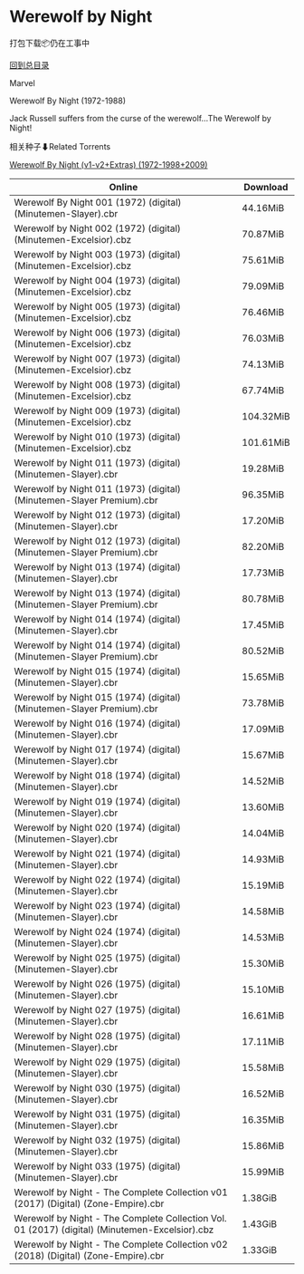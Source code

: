 # Werewolf by Night

打包下载📦仍在工事中

[回到总目录](/Catalogs.md)

Marvel

Werewolf By Night (1972-1988)

Jack Russell suffers from the curse of the werewolf…The Werewolf by Night!





相关种子⬇Related Torrents

[Werewolf By Night (v1-v2+Extras) (1972-1998+2009)](https://github.com/alicewish/markdown/blob/master/torrent/Werewolf-By-Night--v1-v2-Extras---1972-1998-2009.md)

Online | Download
--- | ---
Werewolf By Night 001 (1972) (digital) (Minutemen-Slayer).cbr | 44.16MiB
Werewolf by Night 002 (1972) (digital) (Minutemen-Excelsior).cbz | 70.87MiB
Werewolf by Night 003 (1973) (digital) (Minutemen-Excelsior).cbz | 75.61MiB
Werewolf by Night 004 (1973) (digital) (Minutemen-Excelsior).cbz | 79.09MiB
Werewolf by Night 005 (1973) (digital) (Minutemen-Excelsior).cbz | 76.46MiB
Werewolf by Night 006 (1973) (digital) (Minutemen-Excelsior).cbz | 76.03MiB
Werewolf by Night 007 (1973) (digital) (Minutemen-Excelsior).cbz | 74.13MiB
Werewolf by Night 008 (1973) (digital) (Minutemen-Excelsior).cbz | 67.74MiB
Werewolf by Night 009 (1973) (digital) (Minutemen-Excelsior).cbz | 104.32MiB
Werewolf by Night 010 (1973) (digital) (Minutemen-Excelsior).cbz | 101.61MiB
Werewolf by Night 011 (1973) (digital) (Minutemen-Slayer).cbr | 19.28MiB
Werewolf by Night 011 (1973) (digital) (Minutemen-Slayer Premium).cbr | 96.35MiB
Werewolf by Night 012 (1973) (digital) (Minutemen-Slayer).cbr | 17.20MiB
Werewolf by Night 012 (1973) (digital) (Minutemen-Slayer Premium).cbr | 82.20MiB
Werewolf by Night 013 (1974) (digital) (Minutemen-Slayer).cbr | 17.73MiB
Werewolf by Night 013 (1974) (digital) (Minutemen-Slayer Premium).cbr | 80.78MiB
Werewolf by Night 014 (1974) (digital) (Minutemen-Slayer).cbr | 17.45MiB
Werewolf by Night 014 (1974) (digital) (Minutemen-Slayer Premium).cbr | 80.52MiB
Werewolf by Night 015 (1974) (digital) (Minutemen-Slayer).cbr | 15.65MiB
Werewolf by Night 015 (1974) (digital) (Minutemen-Slayer Premium).cbr | 73.78MiB
Werewolf by Night 016 (1974) (digital) (Minutemen-Slayer).cbr | 17.09MiB
Werewolf by Night 017 (1974) (digital) (Minutemen-Slayer).cbr | 15.67MiB
Werewolf by Night 018 (1974) (digital) (Minutemen-Slayer).cbr | 14.52MiB
Werewolf by Night 019 (1974) (digital) (Minutemen-Slayer).cbr | 13.60MiB
Werewolf by Night 020 (1974) (digital) (Minutemen-Slayer).cbr | 14.04MiB
Werewolf by Night 021 (1974) (digital) (Minutemen-Slayer).cbr | 14.93MiB
Werewolf by Night 022 (1974) (digital) (Minutemen-Slayer).cbr | 15.19MiB
Werewolf by Night 023 (1974) (digital) (Minutemen-Slayer).cbr | 14.58MiB
Werewolf by Night 024 (1974) (digital) (Minutemen-Slayer).cbr | 14.53MiB
Werewolf by Night 025 (1975) (digital) (Minutemen-Slayer).cbr | 15.30MiB
Werewolf by Night 026 (1975) (digital) (Minutemen-Slayer).cbr | 15.10MiB
Werewolf by Night 027 (1975) (digital) (Minutemen-Slayer).cbr | 16.61MiB
Werewolf by Night 028 (1975) (digital) (Minutemen-Slayer).cbr | 17.11MiB
Werewolf by Night 029 (1975) (digital) (Minutemen-Slayer).cbr | 15.58MiB
Werewolf by Night 030 (1975) (digital) (Minutemen-Slayer).cbr | 16.52MiB
Werewolf by Night 031 (1975) (digital) (Minutemen-Slayer).cbr | 16.35MiB
Werewolf by Night 032 (1975) (digital) (Minutemen-Slayer).cbr | 15.86MiB
Werewolf by Night 033 (1975) (digital) (Minutemen-Slayer).cbr | 15.99MiB
Werewolf by Night - The Complete Collection v01 (2017) (Digital) (Zone-Empire).cbr | 1.38GiB
Werewolf by Night - The Complete Collection Vol. 01 (2017) (digital) (Minutemen-Excelsior).cbz | 1.43GiB
Werewolf by Night - The Complete Collection v02 (2018) (Digital) (Zone-Empire).cbr | 1.33GiB